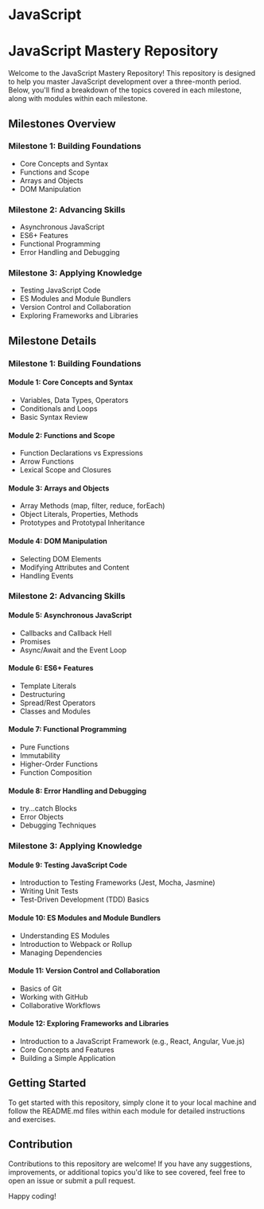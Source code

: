 # JavaScript

# JavaScript Mastery Repository

Welcome to the JavaScript Mastery Repository! This repository is designed to help you master JavaScript development over a three-month period. Below, you'll find a breakdown of the topics covered in each milestone, along with modules within each milestone.

## Milestones Overview

### Milestone 1: Building Foundations

- Core Concepts and Syntax
- Functions and Scope
- Arrays and Objects
- DOM Manipulation

### Milestone 2: Advancing Skills

- Asynchronous JavaScript
- ES6+ Features
- Functional Programming
- Error Handling and Debugging

### Milestone 3: Applying Knowledge

- Testing JavaScript Code
- ES Modules and Module Bundlers
- Version Control and Collaboration
- Exploring Frameworks and Libraries

## Milestone Details

### Milestone 1: Building Foundations

#### Module 1: Core Concepts and Syntax

- Variables, Data Types, Operators
- Conditionals and Loops
- Basic Syntax Review

#### Module 2: Functions and Scope

- Function Declarations vs Expressions
- Arrow Functions
- Lexical Scope and Closures

#### Module 3: Arrays and Objects

- Array Methods (map, filter, reduce, forEach)
- Object Literals, Properties, Methods
- Prototypes and Prototypal Inheritance

#### Module 4: DOM Manipulation

- Selecting DOM Elements
- Modifying Attributes and Content
- Handling Events

### Milestone 2: Advancing Skills

#### Module 5: Asynchronous JavaScript

- Callbacks and Callback Hell
- Promises
- Async/Await and the Event Loop

#### Module 6: ES6+ Features

- Template Literals
- Destructuring
- Spread/Rest Operators
- Classes and Modules

#### Module 7: Functional Programming

- Pure Functions
- Immutability
- Higher-Order Functions
- Function Composition

#### Module 8: Error Handling and Debugging

- try...catch Blocks
- Error Objects
- Debugging Techniques

### Milestone 3: Applying Knowledge

#### Module 9: Testing JavaScript Code

- Introduction to Testing Frameworks (Jest, Mocha, Jasmine)
- Writing Unit Tests
- Test-Driven Development (TDD) Basics

#### Module 10: ES Modules and Module Bundlers

- Understanding ES Modules
- Introduction to Webpack or Rollup
- Managing Dependencies

#### Module 11: Version Control and Collaboration

- Basics of Git
- Working with GitHub
- Collaborative Workflows

#### Module 12: Exploring Frameworks and Libraries

- Introduction to a JavaScript Framework (e.g., React, Angular, Vue.js)
- Core Concepts and Features
- Building a Simple Application

## Getting Started

To get started with this repository, simply clone it to your local machine and follow the README.md files within each module for detailed instructions and exercises.

## Contribution

Contributions to this repository are welcome! If you have any suggestions, improvements, or additional topics you'd like to see covered, feel free to open an issue or submit a pull request.

Happy coding!
